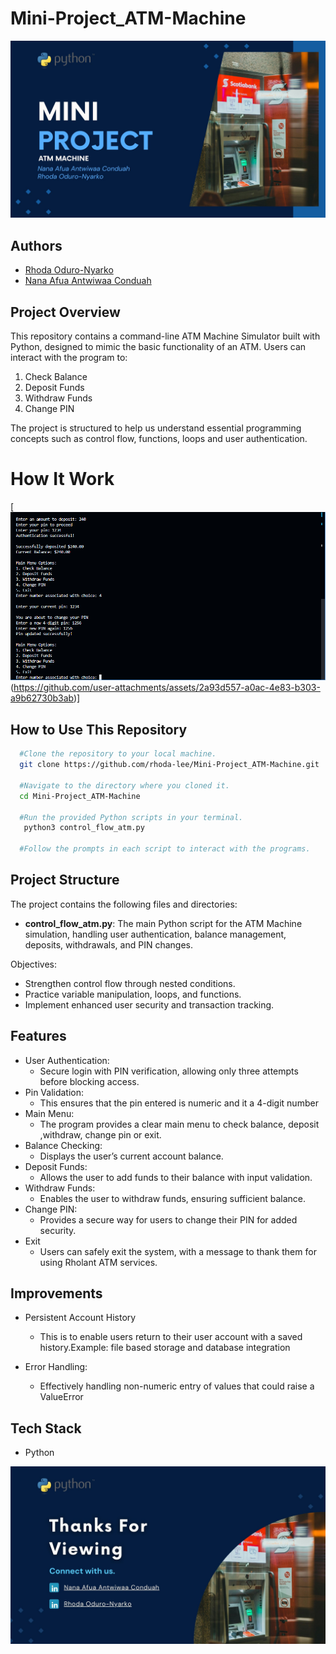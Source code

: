 # Mini-Project_ATM-Machine

![Header Image](./header-image.jpg)

## Authors
* [Rhoda Oduro-Nyarko](https://github.com/rhoda-lee)
* [Nana Afua Antwiwaa Conduah](https://github.com/Antwi-tech)


## Project Overview
This repository contains a command-line ATM Machine Simulator built with Python, designed to mimic the basic functionality of an ATM. Users can interact with the program to:
1. Check Balance
2. Deposit Funds
3. Withdraw Funds
4. Change PIN

The project is structured to help us understand essential programming 
concepts such as control flow, functions, loops and user authentication.

# How It Work
[![ATM Stimulator Video](./thumbnail.png)(https://github.com/user-attachments/assets/2a93d557-a0ac-4e83-b303-a9b62730b3ab)]

## How to Use This Repository

```bash
  #Clone the repository to your local machine.
  git clone https://github.com/rhoda-lee/Mini-Project_ATM-Machine.git

  #Navigate to the directory where you cloned it.
  cd Mini-Project_ATM-Machine 

  #Run the provided Python scripts in your terminal.
   python3 control_flow_atm.py

  #Follow the prompts in each script to interact with the programs.
```


## Project Structure
The project contains the following files and directories:

* **control_flow_atm.py**: The main Python script for the ATM Machine simulation, handling user authentication, balance management, deposits, withdrawals, and PIN changes.

Objectives:
* Strengthen control flow through nested conditions.
* Practice variable manipulation, loops, and functions.
* Implement enhanced user security and transaction tracking.

## Features
* User Authentication: 
  - Secure login with PIN verification, allowing only three attempts before blocking access.
* Pin Validation:
  - This ensures that the pin entered is numeric and it a 4-digit number  
* Main Menu:
  - The program provides a clear main menu to check balance, deposit ,withdraw, change pin or exit.  
* Balance Checking: 
  - Displays the user’s current account balance.
* Deposit Funds: 
  - Allows the user to add funds to their balance with input validation.
* Withdraw Funds: 
  - Enables the user to withdraw funds, ensuring sufficient balance.
* Change PIN: 
  - Provides a secure way for users to change their PIN for added security.
* Exit 
  - Users can safely exit the system, with a message to thank them for using Rholant ATM services.  

## Improvements   
* Persistent Account History 
  - This is to enable users return to their user account with a saved history.Example: file based storage and database integration

* Error Handling:
  - Effectively handling non-numeric entry of values that could raise a ValueError    
  

## Tech Stack
* Python

![Footer Image](./footer-image.jpg)

